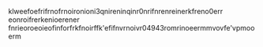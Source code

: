 klweefoefrifrnofrnoironioni3qnireninqinr0nrifnrenreinerkfreno0err eonroifrerkenioerener fnrieoroeoieofinforfrkfnoirffk'efifnvrnoivr04943romrinoeermmvovfe'vpmooerm